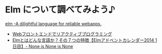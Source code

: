 # Elm について調べてみよう♪

[elm -A dilightful language for reliable webapps.](http://elm-lang.org/)

* [Webフロントエンドでリアクティブプログラミング](http://www.ediplex.com/blog/?p=830)
* [Elmとはどんな言語か？その７つの特徴【Elmアドベントカレンダー2014 1日目】- None is None is None](http://doloopwhile.hatenablog.com/entry/2014/12/01/200000)


